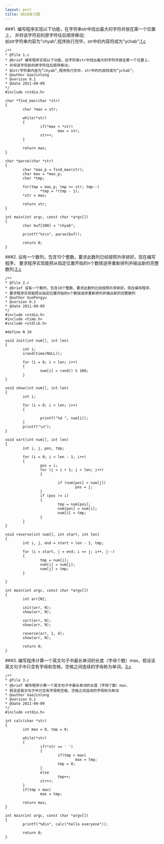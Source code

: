 ```yaml
---
layout: post
title: 0826练习题
---
```

###1.
编写程序实现以下功能，在字符串str中找出最大的字符并放在第一个位置上，
并将该字符前的原字符往后顺序移动;<br>
如str字符串内容为"chyab",程序执行完毕，str中的内容将成为"ychab";<a href="./1.c">1.c</a>

	/** 
	* @file 1.c
	* @brief 编写程序实现以下功能，在字符串str中找出最大的字符并放在第一个位置上，
	* 并将该字符前的原字符往后顺序移动;
	* 如str字符串内容为”chyab”,程序执行完毕，str中的内容将成为”ychab”;
	* @author GaoJinlong
	* @version 0.1
	* @date 2011-09-09
	*/
	#include <stdio.h>
	
	char *find_max(char *str)
	{
	        char *max = str;
	
	        while(*str)
	        {
	                if(*max < *str)
	                        max = str;
	                str++;
	        }
	
	        return max;
	}
	
	char *parse(char *str)
	{
	        char *max_p = find_max(str);
	        char max = *max_p;
	        char *tmp;
	
	        for(tmp = max_p; tmp >= str; tmp--)
	                *tmp = *(tmp - 1);
	        *str = max;
	
	        return str;
	}
	
	int main(int argc, const char *argv[])
	{
	        char buf[100] = "chyab";
	
	        printf("%s\n", parse(buf));
	
	        return 0;
	}
	
###2.
设有一个数列，包含10个整数，要求此数列已经按照升序排好。现在编写程序，
要求程序实现能把从指定位置开始的n个数按逆序重新排列并输出新的完整数列;<a href="./2.c">2.c</a>

	/** 
	* @file 2.c
	* @brief 设有一个数列，包含10个整数，要求此数列已经按照升序排好。现在编写程序，
	* 要求程序实现能把从指定位置开始的n个数按逆序重新排列并输出新的完整数列
	* @author GuoPengyu
	* @version 0.1
	* @date 2011-09-09
	*/
	#include <stdio.h>
	#include <time.h>
	#include <stdlib.h>
	
	#define N 10
	
	void init(int num[], int len)
	{
	        int i;
	        srand(time(NULL));
	
	        for (i = 0; i < len; i++)
	        {
	                num[i] = rand() % 100;        
	        }
	}
	
	void show(int num[], int len)
	{
	        int i;
	
	        for (i = 0; i < len; i++)
	        {
	        
	                printf("%d ", num[i]);
	        }
	        printf("\n");
	}
	
	void sort(int num[], int len)
	{
	        int i, j, pos, tmp;
	        
	        for (i = 0; i < len - 1; i++)
	        {
	                pos = i;
	                for (j = i + 1; j < len; j++)
	                {
	                
	                        if (num[pos] > num[j])
	                                pos = j;
	                }
	                if (pos != i)
	                {
	                        tmp = num[pos];
	                        num[pos] = num[i];
	                        num[i] = tmp;
	                }
	        }
	}
	
	void reverse(int num[], int start, int len)
	{
	        int i, j, end = start + len - 1, tmp;
	
	        for (i = start, j = end; i <= j; i++, j--)
	        {
	                tmp = num[i];
	                num[i] = num[j];
	                num[j] = tmp;
	        }
	
	}
	
	int main(int argc, const char *argv[])
	{
	        int arr[N];
	
	        init(arr, N);
	        show(arr, N);
	        
	        sort(arr, N);
	        show(arr, N);
	        
	        reverse(arr, 1, 4);
	        show(arr, N);
	
	        return 0;
	}
	
###3.
编写程序计算一个英文句子中最长单词的长度（字母个数）max，假设该英文句子中只含有字母和空格，空格之间连续的字母称为单词。<a href="./3.c">3.c</a>

	/** 
	* @file 3.c
	* @brief 编写程序计算一个英文句子中最长单词的长度（字母个数）max，
	* 假设该英文句子中只含有字母和空格，空格之间连续的字母称为单词
	* @author GaoJinlong
	* @version 0.1
	* @date 2011-09-09
	*/
	#include <stdio.h>
	
	int calc(char *str)
	{
	        int max = 0, tmp = 0;
	
	        while(*str)
	        {
	                if(*str == ' ')
	                {
	                        if(tmp > max)
	                                max = tmp;
	                        tmp = 0;
	                }
	                else
	                        tmp++;
	                str++;
	        }
	        if(tmp > max)
	                max = tmp;
	
	        return max;
	}
	
	int main(int argc, const char *argv[])
	{
	        printf("%d\n", calc("hello everyone"));
	
	        return 0;
	}
	
